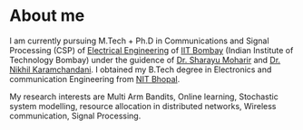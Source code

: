 About me 
====

I am currently pursuing M.Tech + Ph.D in Communications and Signal Processing (CSP) of [Electrical Engineering](https://www.ee.iitb.ac.in/web) of [IIT Bombay](https://www.iitb.ac.in/) (Indian Institute of Technology Bombay) under the guidence of [Dr. Sharayu Moharir](https://sites.google.com/view/sharayu-homepage/home) and [Dr. Nikhil Karamchandani](https://sites.google.com/site/nikhilkaram/). I obtained my B.Tech degree in Electronics and communication Engineering from [NIT Bhopal](http://www.manit.ac.in/).

My research interests are Multi Arm Bandits, Online learning, Stochastic system modelling, resource allocation in distributed networks, Wireless communication, Signal Processing.

